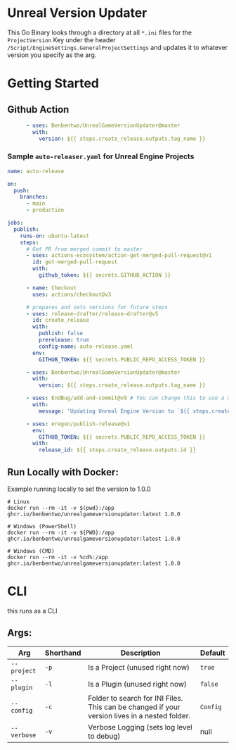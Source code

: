 # Unreal Version Updater

This Go Binary looks through a directory at all `*.ini` files for the `ProjectVersion` Key under the header `/Script/EngineSettings.GeneralProjectSettings` and updates it to whatever version you specify as the arg.

# Getting Started
## Github Action
```yaml
      - uses: Benbentwo/UnrealGameVersionUpdater@master
        with:
          version: ${{ steps.create_release.outputs.tag_name }}
```

### Sample `auto-releaser.yaml` for Unreal Engine Projects
```yaml
name: auto-release

on:
  push:
    branches:
      - main
      - production

jobs:
  publish:
    runs-on: ubuntu-latest
    steps:
      # Get PR from merged commit to master
      - uses: actions-ecosystem/action-get-merged-pull-request@v1
        id: get-merged-pull-request
        with:
          github_token: ${{ secrets.GITHUB_ACTION }}

      - name: Checkout
        uses: actions/checkout@v3

      # prepares and sets versions for future steps
      - uses: release-drafter/release-drafter@v5
        id: create_release
        with:
          publish: false
          prerelease: true
          config-name: auto-release.yaml
        env:
          GITHUB_TOKEN: ${{ secrets.PUBLIC_REPO_ACCESS_TOKEN }}

      - uses: Benbentwo/UnrealGameVersionUpdater@master
        with:
          version: ${{ steps.create_release.outputs.tag_name }}

      - uses: EndBug/add-and-commit@v9 # You can change this to use a specific version.
        with:
          message: 'Updating Unreal Engine Version to `${{ steps.create_release.outputs.tag_name }}`'

      - uses: eregon/publish-release@v1
        env:
          GITHUB_TOKEN: ${{ secrets.PUBLIC_REPO_ACCESS_TOKEN }}
        with:
          release_id: ${{ steps.create_release.outputs.id }}
```


## Run Locally with Docker:
Example running locally to set the version to 1.0.0
```shell
# Linux
docker run --rm -it -v $(pwd):/app ghcr.io/benbentwo/unrealgameversionupdater:latest 1.0.0

# Windows (PowerShell)
docker run --rm -it -v ${PWD}:/app ghcr.io/benbentwo/unrealgameversionupdater:latest 1.0.0

# Windows (CMD)
docker run --rm -it -v %cd%:/app ghcr.io/benbentwo/unrealgameversionupdater:latest 1.0.0
```

# CLI
this runs as a CLI

## Args:
| Arg | Shorthand | Description | Default |
| --- | --- | --- | --- |
| `--project` | `-p` | Is a Project (unused right now) | `true`
| `--plugin` | `-l` | Is a Plugin (unused right now) | `false`
| `--config` | `-c` | Folder to search for INI Files. This can be changed if your version lives in a nested folder. | `Config`
| `--verbose` | `-v` | Verbose Logging (sets log level to debug) | null

